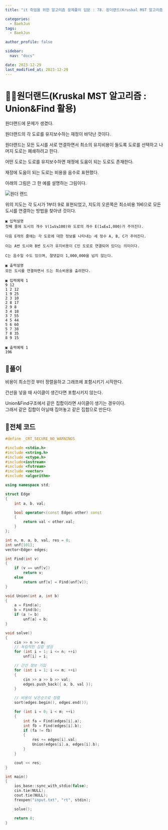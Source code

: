 ```yaml
---
title: "it 취업을 위한 알고리즘 문제풀이 입문 : 78. 원더랜드(Kruskal MST 알고리즘 : Union&Find 활용)"

categories:
  - BaekJun
tags:
  - BaekJun

author_profile: false

sidebar:
  nav: "docs"

date: 2023-12-29
last_modified_at: 2023-12-29
---
```


# 🙇‍♀️원더랜드(Kruskal MST 알고리즘 : Union&Find 활용)

원더랜드에 문제가 생겼다.  

원더랜드의 각 도로를 유지보수하는 재정이 바닥난 것이다.  

원더랜드는 모든 도시를 서로 연결하면서 최소의 유지비용이 들도록 도로를 선택하고 나머지 도로는 폐쇄하려고 한다.  

어떤 도로는 도로를 유지보수하면 재정에 도움이 되는 도로도 존재한다.  

재정에 도움이 되는 도로는 비용을 음수로 표현했다.  

아래의 그림은 그 한 예를 설명하는 그림이다.  

![원더 랜드](https://github.com/stopresent/BOJ/assets/86364202/34f55fd6-95ad-4b61-80d0-c537f5b3e40e)

위의 지도는 각 도시가 1부터 9로 표현되었고, 지도의 오른쪽은 최소비용 196으로 모든 도시를 연결하는 방법을 찾아낸 것이다.  

```
▣ 입력설명
첫째 줄에 도시의 개수 V(1≤V≤100)와 도로의 개수 E(1≤E≤1,000)가 주어진다. 

다음 E개의 줄에는 각 도로에 대한 정보를 나타내는 세 정수 A, B, C가 주어진다. 

이는 A번 도시와 B번 도시가 유지비용이 C인 도로로 연결되어 있다는 의미이다. 

C는 음수일 수도 있으며, 절댓값이 1,000,000을 넘지 않는다.

▣ 출력설명
모든 도시를 연결하면서 드는 최소비용을 출려한다.

▣ 입력예제 1 
9 12
1 2 12
1 9 25
2 3 10
2 8 17
2 9 8
3 4 18
3 7 55
4 5 44
5 6 60
5 7 38
7 8 35
8 9 15

▣ 출력예제 1
196
```

## 🚀풀이

비용이 최소인것 부터 정렬을하고 그래프에 포함시키기 시작한다.  

간선을 넣을 때 사이클이 생긴다면 포함시키지 않는다.  

Union&Find구조에서 같은 집합이라면 사이클이 생기는 경우이다.  
그래서 같은 집합이 아닐때 집어놓고 같은 집합으로 만든다.  

## 🚀전체 코드

```cpp
#define _CRT_SECURE_NO_WARNINGS

#include <stdio.h>
#include <string.h>
#include <ctype.h>
#include<iostream>
#include <fstream>
#include <vector>
#include <algorithm>

using namespace std;

struct Edge
{
	int a, b, val;

	bool operator<(const Edge& other) const
	{
		return val < other.val;
	}
};

int n, m, a, b, val, res = 0;
int unf[101];
vector<Edge> edges;

int Find(int v)
{
	if (v == unf[v])
		return v;
	else
		return unf[v] = Find(unf[v]);
}

void Union(int a, int b)
{
	a = Find(a);
	b = Find(b);
	if (a != b)
		unf[a] = b;
}

void solve()
{
	cin >> n >> m;
	// 독립적인 집합 생성
	for (int i = 1; i <= n; ++i)
		unf[i] = i;

	// 간선 정보 기입
	for (int i = 1; i <= m; ++i)
	{
		cin >> a >> b >> val;
		edges.push_back({ a, b, val });
	}

	// 비용이 낮은순으로 정렬
	sort(edges.begin(), edges.end());

	for (int i = 0; i < m; ++i)
	{
		int fa = Find(edges[i].a);
		int fb = Find(edges[i].b);
		if (fa != fb)
		{
			res += edges[i].val;
			Union(edges[i].a, edges[i].b);
		}
	}

	cout << res;
}

int main() 
{
	ios_base::sync_with_stdio(false);
	cin.tie(NULL);
	cout.tie(NULL);
	freopen("input.txt", "rt", stdin);

	solve();

	return 0;
}
```